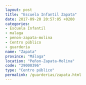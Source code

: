 ```yaml
---
layout: post
title: "Escuela Infantil Zapata"
date: 2017-09-20 20:57:05 +0200
categories:
- Escuela Infantil
- malaga
- penon-zapata-molina
- Centro público
- guarderia
name: "Zapata"
province: "Málaga"
location: "Peñon-Zapata-Molina"
code: "29000396"
type: "Centro público"
permalink: /guarderias/zapata.html
---
```

